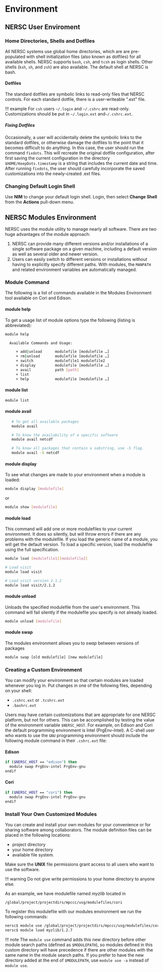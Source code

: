 # Environment

## NERSC User Enviroment

### Home Directories, Shells and Dotfiles

All NERSC systems use global home directories, which are are
pre-populated with shell initialization files (also known as dotfiles)
for all available shells. NERSC supports `bash`, `csh`, and
`tcsh` as login shells. Other shells (`ksh`, `sh`, and `zsh`) are also
available. The default shell at NERSC is bash.

#### Dotfiles

The standard dotfiles are symbolic links to read-only files that
NERSC controls. For each standard dotfile, there is a user-writeable
".ext" file.

!!! example
	For `csh` users `~/.login` and `~/.cshrc` are
	read-only. Customizations should be put in
	`~/.login.ext` and`~/.cshrc.ext`.

##### Fixing Dotfiles

Occasionally, a user will accidentally delete the symbolic links to
the standard dotfiles, or otherwise damage the dotfiles to the point
that it becomes difficult to do anything. In this case, the user
should run the command `fixdots`. This will recreate the original
dotfile configuration, after first saving the current configuration in
the directory `$HOME/KeepDots.timestamp` is a string that includes the
current date and time. After running `fixdots`, the user should
carefully incorporate the saved customizations into the newly-created
.ext files.

### Changing Default Login Shell

Use **NIM** to change your default login shell. Login, then select
**Change Shell** from the **Actions** pull-down menu.

## NERSC Modules Environment

NERSC uses the module utility to manage nearly all software. There are
two huge advantages of the module approach:

1. NERSC can provide many different versions and/or installations of a
   single software package on a given machine, including a default
   version as well as several older and newer version.
2. Users can easily switch to different versions or installations
   without having to explicitly specify different paths. With modules,
   the `MANPATH` and related environment variables are automatically
   managed.

### Module Command

The following is a list of commands available in the Modules
Environment tool available on Cori and Edison.

#### module help

To get a usage list of module options type the following (listing is
abbreviated):

```bash
module help

  Available Commands and Usage:

     + add|unload      modulefile [modulefile …]
     + rm|unload       modulefile [modulefile …]
     + switch          modulefile1 modulefile2
     + display         modulefile [modulefile …]
     + avail           path [path]
     + list
     + help            modulefile [modulefile …]
```

#### module list

```bash
module list
```

#### module avail

```bash
   # To get all available packages
   module avail

   # To know the availability of a specific software
   module avail netcdf

   # To know all packages that contain a substring, use -S flag.
   module avail -S netcdf
```

#### module display

To see what changes are made to your environment when a module is
loaded:

```bash
module display [modulefile]
```
or
```bash
module show [modulefile]
```

#### module load

This command will add one or more modulefiles to your current
environment.  It does so silently, but will throw errors if there are
any problems with the modulefile. If you load the generic name of a
module, you will get the default version. To load a specific version,
load the modulefile using the full specification.

```bash
module load [modulefile1][modulefile2]

# Load visit
module load visit

# Load visit version 2.1.2
module load visit/2.1.2
```

#### module unload

Unloads the specified modulefile from the user's environment. This
command will fail silently if the modulefile you specify is not
already loaded.

```bash
module unload [modulefile]
```

#### module swap

The modules environment allows you to *swap* between versions of
packages

```bash
module swap [old modulefile] [new modulefile]
```

### Creating a Custom Environment

You can modify your environment so that certain modules are loaded
whenever you log in. Put changes in one of the following files,
depending on your shell:

* `.cshrc.ext` or `.tcshrc.ext`
* `.bashrc.ext`

Users may have certain customizations that are appropriate for one
NERSC platform, but not for others. This can be accomplished by
testing the value of the environment variable `$NERSC_HOST`. For
example, on Edison and Cori the default programming environment is
Intel (PrgEnv-Intel). A C-shell user who wants to use the `GNU`
programming environment should include the following module command in
their `.cshrc.ext` file:

#### Edison

```bash
if ($NERSC_HOST == "edison") then
  module swap PrgEnv-intel PrgEnv-gnu
endif
```

#### Cori

```bash
if ($NERSC_HOST == "cori") then
  module swap PrgEnv-intel PrgEnv-gnu
endif
```

### Install Your Own Customized Modules

You can create and install your own modules for your convenience or
for sharing software among collaborators. The module definition files
can be placed in the following locations:

* project directory
* your home directory
* available file system.

Make sure the **UNIX** file permissions grant access to all users who
want to use the software.

!!! warning
    Do not give write permissions to your home directory to anyone else.

As an example, we have modulefile named *myzlib* located in

`/global/project/projectdirs/mpccc/usg/modulefiles/cori`

To register this modulefile with our modules environment we run the
following commands:

```bash
nersc$ module use /global/project/projectdirs/mpccc/usg/modulefiles/cori
nersc$ module load myzlib/1.2.7
```

!!! note
	The `module use` command adds this new directory before
	other module search paths (defined as `$MODULEPATH`), so modules
	defined in this custom directory will have precedence if there are
	other modules with the same name in the module search paths. If
	you prefer to have the new directory added at the end of
	`$MODULEPATH`, use `module use -a` instead of `module use`.
